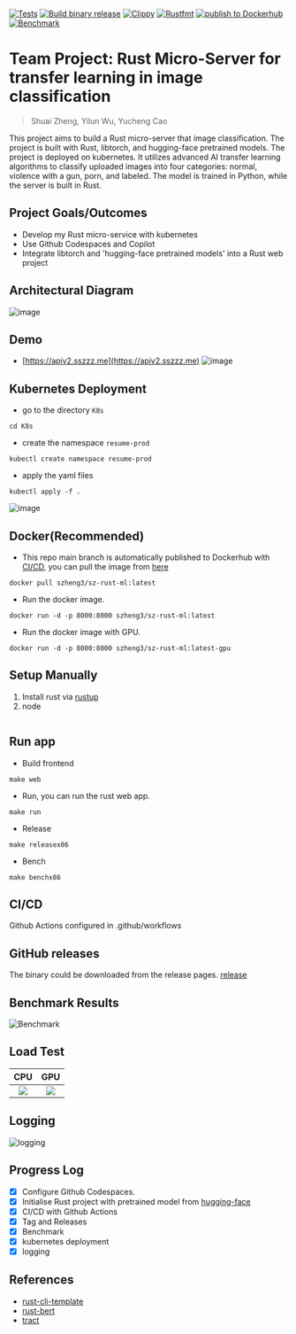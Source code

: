 
[![Tests](https://github.com/szheng3/rust_transfer_learning/actions/workflows/tests.yml/badge.svg)](https://github.com/szheng3/rust_transfer_learning/actions/workflows/tests.yml)
[![Build binary release](https://github.com/szheng3/rust_transfer_learning/actions/workflows/release.yml/badge.svg)](https://github.com/szheng3/rust_transfer_learning/actions/workflows/release.yml)
[![Clippy](https://github.com/szheng3/rust_transfer_learning/actions/workflows/lint.yml/badge.svg)](https://github.com/szheng3/rust_transfer_learning/actions/workflows/lint.yml)
[![Rustfmt](https://github.com/szheng3/rust_transfer_learning/actions/workflows/rustfmt.yml/badge.svg)](https://github.com/szheng3/rust_transfer_learning/actions/workflows/rustfmt.yml)
[![publish to Dockerhub](https://github.com/szheng3/rust_transfer_learning/actions/workflows/publish.yml/badge.svg)](https://github.com/szheng3/rust_transfer_learning/actions/workflows/publish.yml)
[![Benchmark](https://github.com/szheng3/rust_transfer_learning/actions/workflows/bench.yml/badge.svg)](https://github.com/szheng3/rust_transfer_learning/actions/workflows/bench.yml)

# Team Project: Rust Micro-Server for transfer learning in image classification
>Shuai Zheng, Yilun Wu, Yucheng Cao

This project aims to build a Rust micro-server that image classification.  The project is built with Rust, libtorch, and hugging-face pretrained models. The project is deployed on kubernetes.
It utilizes advanced AI transfer learning algorithms to classify uploaded images into four categories: normal, violence with a gun, porn, and labeled. The model is trained in Python, while the server is built in Rust.

## Project Goals/Outcomes


* Develop my Rust micro-service with kubernetes
* Use Github Codespaces and Copilot
* Integrate libtorch and 'hugging-face pretrained models' into a Rust web project

## Architectural Diagram


![image](./assets/ml.png)
## Demo
* [https://apiv2.sszzz.me](https://apiv2.sszzz.me)
  ![image](./assets/demo3.png)


## Kubernetes Deployment
* go to the directory `K8s`
```
cd K8s
```

* create the namespace `resume-prod`
```
kubectl create namespace resume-prod

```
* apply the yaml files
```
kubectl apply -f .
```
![image](./assets/k8s1.png)


## Docker(Recommended)

* This repo main branch is automatically published to Dockerhub with [CI/CD](https://github.com/szheng3/rust_transfer_learning/actions/workflows/publish.yml), you can pull the image from [here](https://hub.docker.com/repository/docker/szheng3/sz-rust-ml/general)
```
docker pull szheng3/sz-rust-ml:latest
```
* Run the docker image.
```
docker run -d -p 8000:8000 szheng3/sz-rust-ml:latest
```
* Run the docker image with GPU.
```
docker run -d -p 8000:8000 szheng3/sz-rust-ml:latest-gpu
```


## Setup Manually

1. Install rust via [rustup](https://rustup.rs/)
2. node
```
```


## Run app
* Build frontend
```
make web 
```
* Run, you can run the rust web app.
```
make run 
```

* Release
```
make releasex86
```

* Bench
```
make benchx86
```


## CI/CD

Github Actions configured in .github/workflows



## GitHub releases
The binary could be downloaded from the release pages. [release](https://github.com/szheng3/rust_transfer_learning/releases)

## Benchmark Results
![Benchmark](./assets/report2.png)

## Load Test
|            CPU             |            GPU             |
|:--------------------------:|:--------------------------:|
| ![](./assets/image001.png) | ![](./assets/image002.png) |

## Logging
![logging](./assets/logging.png)

## Progress Log

- [x] Configure Github Codespaces.
- [x] Initialise Rust project with pretrained model from [hugging-face](https://huggingface.co/transformers/model_doc/bart.html)
- [x] CI/CD with Github Actions
- [x] Tag and Releases
- [x] Benchmark
- [x] kubernetes deployment
- [x] logging

## References


* [rust-cli-template](https://github.com/kbknapp/rust-cli-template)
* [rust-bert](https://github.com/guillaume-be/rust-bert)
* [tract](https://github.com/sonos/tract)